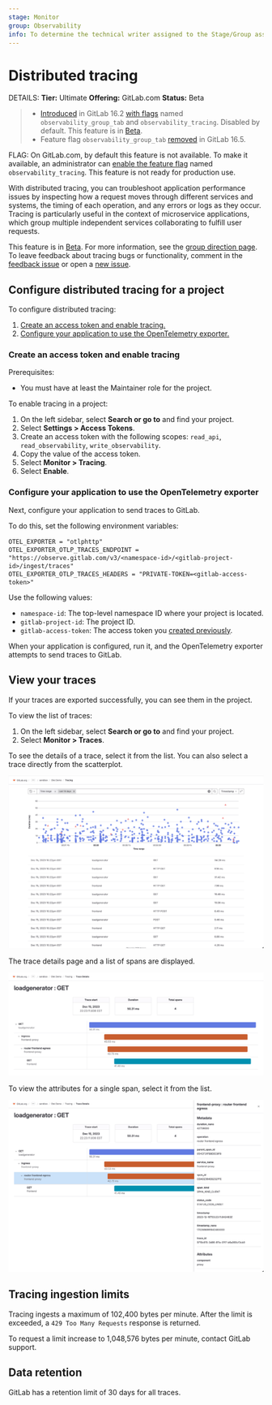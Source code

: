 ```yaml
---
stage: Monitor
group: Observability
info: To determine the technical writer assigned to the Stage/Group associated with this page, see https://handbook.gitlab.com/handbook/product/ux/technical-writing/#assignments
---
```


# Distributed tracing

DETAILS:
**Tier:** Ultimate
**Offering:** GitLab.com
**Status:** Beta

> - [Introduced](https://gitlab.com/gitlab-org/gitlab/-/merge_requests/124966) in GitLab 16.2 [with flags](../administration/feature_flags.md) named `observability_group_tab` and `observability_tracing`. Disabled by default. This feature is in [Beta](../policy/experiment-beta-support.md#beta).
> - Feature flag `observability_group_tab` [removed](https://gitlab.com/gitlab-org/gitlab/-/merge_requests/133264) in GitLab 16.5.

FLAG:
On GitLab.com, by default this feature is not available.
To make it available, an administrator can [enable the feature flag](../administration/feature_flags.md) named `observability_tracing`.
This feature is not ready for production use.

With distributed tracing, you can troubleshoot application performance issues by inspecting how a request moves through different services and systems, the timing of each operation, and any errors or logs as they occur. Tracing is particularly useful in the context of microservice applications, which group multiple independent services collaborating to fulfill user requests.

This feature is in [Beta](../policy/experiment-beta-support.md). For more information, see the [group direction page](https://about.gitlab.com/direction/monitor/observability/). To leave feedback about tracing bugs or functionality, comment in the [feedback issue](https://gitlab.com/gitlab-org/opstrace/opstrace/-/issues/2590) or open a [new issue](https://gitlab.com/gitlab-org/opstrace/opstrace/-/issues/new).

## Configure distributed tracing for a project

To configure distributed tracing:

1. [Create an access token and enable tracing.](#create-an-access-token-and-enable-tracing)
1. [Configure your application to use the OpenTelemetry exporter.](#configure-your-application-to-use-the-opentelemetry-exporter)

### Create an access token and enable tracing

Prerequisites:

- You must have at least the Maintainer role for the project.

To enable tracing in a project:

1. On the left sidebar, select **Search or go to** and find your project.
1. Select **Settings > Access Tokens**.
1. Create an access token with the following scopes: `read_api`, `read_observability`, `write_observability`.
1. Copy the value of the access token.
1. Select **Monitor > Tracing**.
1. Select **Enable**.

### Configure your application to use the OpenTelemetry exporter

Next, configure your application to send traces to GitLab.

To do this, set the following environment variables:

```shell
OTEL_EXPORTER = "otlphttp"
OTEL_EXPORTER_OTLP_TRACES_ENDPOINT = "https://observe.gitlab.com/v3/<namespace-id>/<gitlab-project-id>/ingest/traces"
OTEL_EXPORTER_OTLP_TRACES_HEADERS = "PRIVATE-TOKEN=<gitlab-access-token>"
```

Use the following values:

- `namespace-id`: The top-level namespace ID where your project is located.
- `gitlab-project-id`: The project ID.
- `gitlab-access-token`: The access token you [created previously](#create-an-access-token-and-enable-tracing).

When your application is configured, run it, and the OpenTelemetry exporter attempts to send
traces to GitLab.

## View your traces

If your traces are exported successfully, you can see them in the project.

To view the list of traces:

1. On the left sidebar, select **Search or go to** and find your project.
1. Select **Monitor > Traces**.

To see the details of a trace, select it from the list. You can also select a trace directly from the scatterplot.

![list of traces](img/tracing_list_v16_7.png)

The trace details page and a list of spans are displayed.

![tracing details](img/tracing_details_v16_7.png)

To view the attributes for a single span, select it from the list.

![tracing drawer](img/tracing_drawer_v16_7.png)

## Tracing ingestion limits

Tracing ingests a maximum of 102,400 bytes per minute.
After the limit is exceeded, a `429 Too Many Requests` response is returned.

To request a limit increase to 1,048,576 bytes per minute, contact GitLab support.

## Data retention

GitLab has a retention limit of 30 days for all traces.
